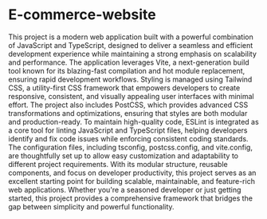 # E-commerce-website
This project is a modern web application built with a powerful combination of JavaScript and TypeScript, designed to deliver a seamless and efficient development experience while maintaining a strong emphasis on scalability and performance. The application leverages Vite, a next-generation build tool known for its blazing-fast compilation and hot module replacement, ensuring rapid development workflows. Styling is managed using Tailwind CSS, a utility-first CSS framework that empowers developers to create responsive, consistent, and visually appealing user interfaces with minimal effort. The project also includes PostCSS, which provides advanced CSS transformations and optimizations, ensuring that styles are both modular and production-ready. To maintain high-quality code, ESLint is integrated as a core tool for linting JavaScript and TypeScript files, helping developers identify and fix code issues while enforcing consistent coding standards. The configuration files, including tsconfig, postcss.config, and vite.config, are thoughtfully set up to allow easy customization and adaptability to different project requirements. With its modular structure, reusable components, and focus on developer productivity, this project serves as an excellent starting point for building scalable, maintainable, and feature-rich web applications. Whether you're a seasoned developer or just getting started, this project provides a comprehensive framework that bridges the gap between simplicity and powerful functionality.
